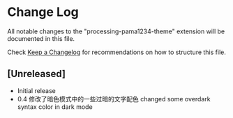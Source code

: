 # Change Log

All notable changes to the "processing-pama1234-theme" extension will be documented in this file.

Check [Keep a Changelog](http://keepachangelog.com/) for recommendations on how to structure this file.

## [Unreleased]

- Initial release
- 0.4 修改了暗色模式中的一些过暗的文字配色 changed some overdark syntax color in dark mode
